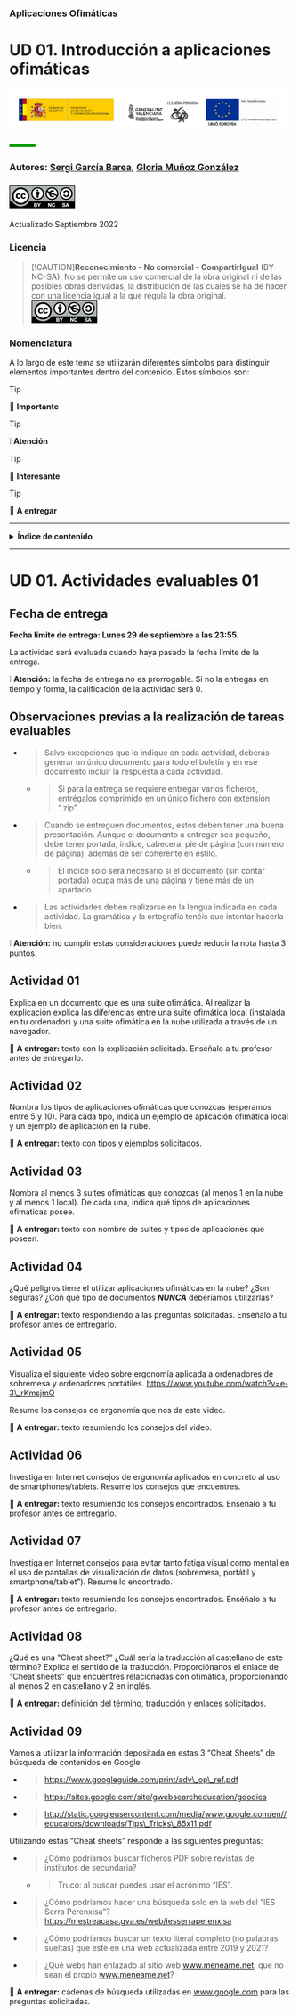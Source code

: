 ### Aplicaciones Ofimáticas

# UD 01. Introducción a aplicaciones ofimáticas

![banner](./media/banner.png)

![short-line](./media/short-line.png)

### Autores: <u>Sergi García Barea</u>, <u>Gloria Muñoz González</u>
### ![image-BY-NC-SA.png](./media/image-BY-NC-SA.png)

Actualizado Septiembre 2022

### Licencia

> [!CAUTION]**Reconocimiento - No comercial - CompartirIgual** (BY-NC-SA): No se permite un uso comercial de la obra original ni de las posibles obras derivadas, la distribución de las cuales se ha de hacer con una licencia igual a la que regula la obra original.
> ![image-BY-NC-SA.png](./media/image-BY-NC-SA.png)

### Nomenclatura

A lo largo de este tema se utilizarán diferentes símbolos para distinguir elementos importantes dentro del contenido. Estos símbolos son:

> [!TIP]
> 📖 **Importante**

> [!TIP]
>❕ **Atención**

> [!TIP]
> 💬 **Interesante**

> [!TIP]
> 📕 **A entregar**

----

<details><summary><b>Índice de contenido</b></summary>

[**Fecha de entrega**](#fecha-de-entrega)

[**Observaciones previas a la realización de tareas evaluables**](#observaciones-previas-a-la-realización-de-tareas-evaluables)

[**Actividad 01**](#actividad-01)

[**Actividad 02**](#actividad-02)

[**Actividad 03**](#actividad-03)

[**Actividad 04**](#actividad-04)

[**Actividad 05**](#actividad-05)

[**Actividad 06**](#actividad-06)

[**Actividad 07**](#actividad-07)

[**Actividad 08 (English)**](#actividad-08)

[**Actividad 09**](#actividad-09) **3 3 3 3 3 4 4 4 4 4 4**

</details>

----

# UD 01. Actividades evaluables 01

## Fecha de entrega

**Fecha límite de entrega: <span class="underline">Lunes 29 de septiembre a las 23:55.</span>**

La actividad será evaluada cuando haya pasado la fecha límite de la entrega.

❕ **Atención:** la fecha de entrega no es prorrogable. Si no la entregas en tiempo y forma, la calificación de la actividad será 0.

## Observaciones previas a la realización de tareas evaluables

  - > Salvo excepciones que lo indique en cada actividad, deberás generar un único documento para todo el boletín y en ese documento incluir la respuesta a cada actividad.
    
      - > Si para la entrega se requiere entregar varios ficheros, entrégalos comprimido en un único fichero con extensión “.zip”.

  - > Cuando se entreguen documentos, estos deben tener una buena presentación. Aunque el documento a entregar sea pequeño, debe tener portada, índice, cabecera, pie de página (con número de página), además de ser coherente en estilo.
    
      - > El índice solo será necesario si el documento (sin contar portada) ocupa más de una página y tiene más de un apartado.

  - > Las actividades deben realizarse en la lengua indicada en cada actividad. La gramática y la ortografía tenéis que intentar hacerla bien.

❕ **Atención:** no cumplir estas consideraciones puede reducir la nota hasta 3 puntos.

## Actividad 01

Explica en un documento que es una suite ofimática. Al realizar la explicación explica las diferencias entre una suite ofimática local (instalada en tu ordenador) y una suite ofimática en la nube utilizada a través de un navegador.

📕 **A entregar:** texto con la explicación solicitada. Enséñalo a tu profesor antes de entregarlo.

## Actividad 02

Nombra los tipos de aplicaciones ofimáticas que conozcas (esperamos entre 5 y 10). Para cada tipo, indica un ejemplo de aplicación ofimática local y un ejemplo de aplicación en la nube.

📕 **A entregar:** texto con tipos y ejemplos solicitados.

## Actividad 03

Nombra al menos 3 suites ofimáticas que conozcas (al menos 1 en la nube y al menos 1 local). De cada una, indica qué tipos de aplicaciones ofimáticas posee.

📕 **A entregar:** texto con nombre de suites y tipos de aplicaciones que poseen.

## Actividad 04

¿Qué peligros tiene el utilizar aplicaciones ofimáticas en la nube? ¿Son seguras? ¿Con qué tipo de documentos ***<span class="underline">NUNCA</span>*** deberíamos utilizarlas?

📕 **A entregar:** texto respondiendo a las preguntas solicitadas. Enséñalo a tu profesor antes de entregarlo.

## Actividad 05

Visualiza el siguiente video sobre ergonomía aplicada a ordenadores de sobremesa y ordenadores portátiles. [<span class="underline">https://www.youtube.com/watch?v=e-3\_rKmsjmQ</span>](https://www.youtube.com/watch?v=e-3_rKmsjmQ)

Resume los consejos de ergonomía que nos da este video.

📕 **A entregar:** texto resumiendo los consejos del video.

## Actividad 06

Investiga en Internet consejos de ergonomía aplicados en concreto al uso de smartphones/tablets. Resume los consejos que encuentres.

📕 **A entregar:** texto resumiendo los consejos encontrados. Enséñalo a tu profesor antes de entregarlo.

## Actividad 07

Investiga en Internet consejos para evitar tanto fatiga visual como mental en el uso de pantallas de visualización de datos (sobremesa, portátil y smartphone/tablet”). Resume lo encontrado.

📕 **A entregar:** texto resumiendo los consejos encontrados. Enséñalo a tu profesor antes de entregarlo.

## Actividad 08

¿Qué es una "Cheat sheet?” ¿Cuál sería la traducción al castellano de este término? Explica el sentido de la traducción. Proporciónanos el enlace de “Cheat sheets” que encuentres relacionadas con ofimática, proporcionando al menos 2 en castellano y 2 en inglés.

📕 **A entregar:** definición del término, traducción y enlaces solicitados.

## Actividad 09

Vamos a utilizar la información depositada en estas 3 “Cheat Sheets” de búsqueda de contenidos en Google

  - > [<span class="underline">https://www.googleguide.com/print/adv\_op\_ref.pdf</span>](https://www.googleguide.com/print/adv_op_ref.pdf)

  - > [<span class="underline">https://sites.google.com/site/gwebsearcheducation/goodies</span>](https://sites.google.com/site/gwebsearcheducation/goodies)

  - > [<span class="underline">http://static.googleusercontent.com/media/www.google.com/en//educators/downloads/Tips\_Tricks\_85x11.pdf</span>](http://static.googleusercontent.com/media/www.google.com/en//educators/downloads/Tips_Tricks_85x11.pdf)

Utilizando estas “Cheat sheets” responde a las siguientes preguntas:

  - > ¿Cómo podríamos buscar ficheros PDF sobre revistas de institutos de secundaria?
    
      - > Truco: al buscar puedes usar el acrónimo “IES”.

  - > ¿Cómo podríamos hacer una búsqueda solo en la web del “IES Serra Perenxisa”? [<span class="underline">https://mestreacasa.gva.es/web/iesserraperenxisa</span>](https://mestreacasa.gva.es/web/iesserraperenxisa)

  - > ¿Cómo podríamos buscar un texto literal completo (no palabras sueltas) que esté en una web actualizada entre 2019 y 2021?

  - > ¿Qué webs han enlazado al sitio web [<span class="underline">www.meneame.net</span>](http://www.meneame.net/), que no sean el propio [<span class="underline">www.meneame.net</span>](http://www.meneame.net/)?

📕 **A entregar:** cadenas de búsqueda utilizadas en [<span class="underline">www.google.com</span>](http://www.google.com/) para las preguntas solicitadas.
